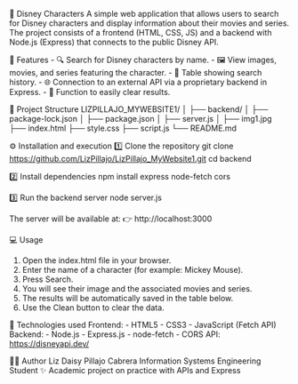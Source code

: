 🏰 Disney Characters
A simple web application that allows users to search for Disney characters and display information about their movies and series.
The project consists of a frontend (HTML, CSS, JS) and a backend with Node.js (Express) that connects to the public Disney API.

📌 Features
    - 🔍 Search for Disney characters by name.
    - 🖼️ View images, movies, and series featuring the character.
    - 🧾 Table showing search history.
    - 🌐 Connection to an external API via a proprietary backend in Express.
    - 🧹 Function to easily clear results.

🧩 Project Structure
LIZPILLAJO_MYWEBSITE1/
│
├── backend/
│   ├── package-lock.json
│   ├── package.json
│   ├── server.js
│
├── img1.jpg
├── index.html
├── style.css
├── script.js
└── README.md

⚙️ Installation and execution
1️⃣ Clone the repository
    git clone https://github.com/LizPillajo/LizPillajo_MyWebsite1.git
    cd backend

2️⃣ Install dependencies
    npm install express node-fetch cors

3️⃣ Run the backend server
    node server.js

The server will be available at:
👉 http://localhost:3000

💻 Usage
1. Open the index.html file in your browser.
2. Enter the name of a character (for example: Mickey Mouse).
3. Press Search.
4. You will see their image and the associated movies and series.
5. The results will be automatically saved in the table below.
6. Use the Clean button to clear the data.

🧠 Technologies used
Frontend:
    - HTML5
    - CSS3
    - JavaScript (Fetch API)
Backend:
    - Node.js
    - Express.js
    - node-fetch
    - CORS
API:
    https://disneyapi.dev/

🧑‍💻 Author
Liz Daisy Pillajo Cabrera
Information Systems Engineering Student
✨ Academic project on practice with APIs and Express